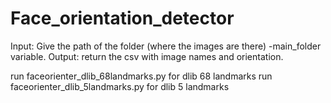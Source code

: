 # Face_orientation_detector
Input: Give the path of the folder (where the images are there) -main_folder variable.
Output: return the csv with image names and orientation.

run faceorienter_dlib_68landmarks.py for dlib 68 landmarks
run faceorienter_dlib_5landmarks.py for dlib 5 landmarks
